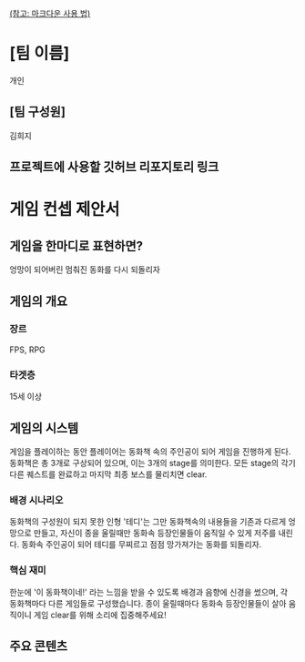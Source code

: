 [(참고: 마크다운 사용 법)](https://gist.github.com/ihoneymon/652be052a0727ad59601)

# [팀 이름]
개인
## [팀 구성원]
김희지
## 프로젝트에 사용할 깃허브 리포지토리 링크

# 게임 컨셉 제안서
## 게임을 한마디로 표현하면?
엉망이 되어버린 멈춰진 동화를 다시 되돌리자
## 게임의 개요
### 장르
FPS, RPG
### 타겟층
15세 이상
## 게임의 시스템
게임을 플레이하는 동안 플레이어는 동화책 속의 주인공이 되어 게임을 진행하게 된다. 동화책은 총 3개로 구상되어 있으며, 이는 3개의 stage를 의미한다. 모든 stage의 각기 다른 퀘스트를 완료하고 마지막 최종 보스를 물리치면 clear.
### 배경 시나리오
동화책의 구성원이 되지 못한 인형 '테디'는 그만 동화책속의 내용들을 기존과 다르게 엉망으로 만들고, 자신이 종을 울릴때만 동화속 등장인물들이 움직일 수 있게 저주를 내린다. 동화속 주인공이 되어 테디를 무찌르고 점점 망가져가는 동화를 되돌리자.
### 핵심 재미
한눈에 '이 동화책이네!' 라는 느낌을 받을 수 있도록 배경과 음향에 신경을 썼으며, 각 동화책마다 다른 게임들로 구성했습니다. 종이 울릴때마다 동화속 등장인물들이 살아 움직이니 게임 clear를 위해 소리에 집중해주세요!

## 주요 콘텐츠

